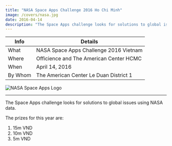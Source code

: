 ```yaml
---
title: "NASA Space Apps Challenge 2016 Ho Chi Minh"
image: /covers/nasa.jpg
date: 2016-04-14
description: "The Space Apps challenge looks for solutions to global issues using NASA data"
---
```



Info | Details 
--- | ---
What | NASA Space Apps Challenge 2016 Vietnam
Where | Officience and The American Center HCMC
When | April 14, 2016
By Whom | The American Center Le Duan District 1

![NASA Space Apps Logo](/covers/nasa.jpg)

---


The Space Apps challenge looks for solutions to global issues using NASA data. 

The prizes for this year are:

1. 15m VND
2. 10m VND
3. 5m VND





<!-- <div class="alert rounded shadow alert-primary">Update: December 12, 2021: NARA evolved to become SORA to focus on the social network feature, which then evolved into Pantry to focus on the Points feature"</div>
 -->